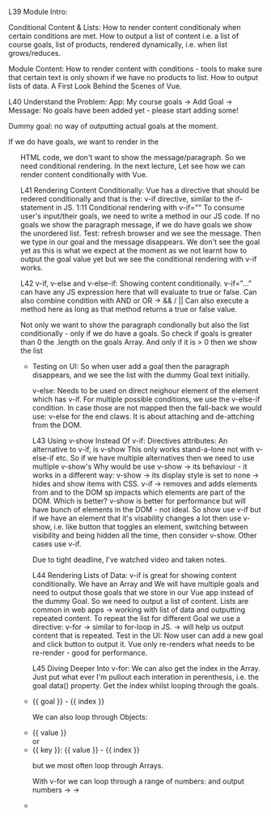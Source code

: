 L39 Module Intro:

Conditional Content & Lists:
How to render content conditionaly when certain conditions are met.
How to output a list of content i.e. a list of course goals, list of products, rendered dynamically, i.e. when list grows/reduces.

Module Content:
How to render content with conditions - tools to make sure that certain text is only shown if we have no products to list.
How to output lists of data.
A First Look Behind the Scenes of Vue.

L40 Understand the Problem:
App: My course goals -> Add Goal ->
Message: No goals have been added yet - please start adding some!

Dummy goal: no way of outputting actual goals at the moment.

If we do have goals, we want to render in the <ul> HTML code, we don't want to show the message/paragraph. So we need conditional rendering.
In the next lecture, Let see how we can render content conditionally with Vue.

L41 Rendering Content Conditionally:
Vue has a directive that should be redered conditionally and that is the: v-if directive, similar to the if-statement in JS. 1:11
Conditional rendering with v-if=""
To consume user's input/their goals, we need to write a method in our JS code.
If no goals we show the paragraph message, if we do have goals we show the unordered list.
Test: refresh browser and we see the message. Then we type in our goal and the message disappears. We don't see the goal yet as this is what we expect at the moment as we not learnt how to output
the goal value yet but we see the conditional rendering with v-if works.

L42 v-if, v-else and v-else-if:
Showing content conditionally.
v-if="..."
can have any JS expression here that will evaluate to true or false. Can also combine condition with AND or OR -> && / ||
Can also execute a method here as long as that method returns a true or false value.

Not only we want to show the paragraph condionally but also the list conditionally - only if we do have a goals. So check if goals is greater than 0 the .length on the goals Array. And only if it is > 0 then we show the list <ul><li>
Testing on UI: So when user add a goal then the paragraph disappears, and we see the list with the dummy Goal text initially.

v-else:
Needs to be used on direct neighour element of the element which has v-if.
For multiple possible conditions, we use the v-else-if condition. In case those are not mapped then the fall-back we would use: v-else for the end claws.
It is about attaching and de-attching from the DOM.

L43 Using v-show Instead Of v-if:
Directives attributes: An alternative to v-if, is v-show
This only works stand-a-lone not with v-else-if etc. So if we have multiple alternatives then we need to use multiple v-show's
Why would be use v-show -> its behaviour - it works in a different way:
v-show -> its display style is set to none -> hides and show items with CSS.
v-if -> removes and adds elements from and to the DOM sp impacts which elements are part of the DOM.
Which is better? v-show is better for performance but will have bunch of elements in the DOM - not ideal. So show use v-if but if we have an element that it's visability changes a lot then use v-show, i.e. like button that toggles an element, switching between visibility and being hidden all the time, then consider v-show. Other cases use v-if.

Due to tight deadline, I've watched video and taken notes.

L44 Rendering Lists of Data:
v-if is great for showing content conditionally.
We have an Array and We will have multiple goals and need to output those goals that we store in our Vue app instead of the dummy Goal. So we need to output a list of content.
Lists are common in web apps -> working with list of data and outputting repeated content.
To repeat the list for different Goal we use a directive: v-for
-> similar to for-loop in JS.
-> will help us output content that is repeated.
Test in the UI: Now user can add a new goal and click button to output it.
Vue only re-renders what needs to be re-render - good for performance.

L45 Diving Deeper Into v-for:
We can also get the index in the Array.
Just put what ever I'm pullout each interation in perenthesis, i.e. the goal data() property.
Get the index whilst looping through the goals.

<li v-for="(goal, index) in goals">{{ goal }} - {{ index }}</li>

We can also loop through Objects:

<li v-for="value in { name: 'Vanessa', age: 43}">{{ value }}</li>
or
<li v-for="value in { name: 'Vanessa', age: 43}">{{ key }}: {{ value }} - {{ index }}</li>

but we most often loop through Arrays.

With v-for we can loop through a range of numbers:
and output numbers ->
-> <li v-for="num in 10"></li>
